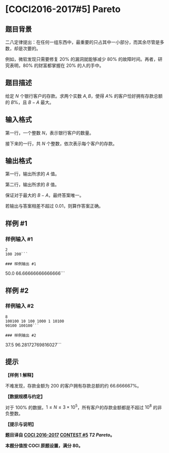 # [COCI2016-2017#5] Pareto

## 题目背景

二八定律提出：在任何一组东西中，最重要的只占其中一小部分，而其余尽管是多数，却是次要的。

例如，微软发现只需要修复 $20\%$ 的漏洞就能够减少 $80\%$ 的故障时间。再者，研究表明，$80\%$ 的财富都掌握在 $20\%$ 的人的手中。

## 题目描述

给定 $N$ 个银行客户的存款。求两个实数 $A,B$，使得 $A\%$ 的客户恰好拥有存款总额的 $B\%$，且 $B-A$ 最大。

## 输入格式

第一行，一个整数 $N$，表示银行客户的数量。

接下来的一行，共 $N$ 个整数，依次表示每个客户的存款。

## 输出格式

第一行，输出所求的 $A$ 值。

第二行，输出所求的 $B$ 值。

保证对于最大的 $B-A$，最终答案唯一。

若输出与答案相差不超过 $0.01$，则算作答案正确。

## 样例 #1

### 样例输入 #1
```
2
100 200```

### 样例输出 #1

```
50.0
66.66666666666666```

## 样例 #2

### 样例输入 #2
```
8
100100 10 100 1000 1 10100
90100 100100```

### 样例输出 #2

```
37.5
96.28172769816027```

## 提示

**【样例 1 解释】**

不难发现，存款金额为 $200$ 的客户拥有存款总额的约 $66.666667\%$。

**【数据规模与约定】**

对于 $100\%$ 的数据，$1 \le N \le 3 \times 10^5$，所有客户的存款金额都是不超过 $10^8$ 的非负整数。

**【提示与说明】**

**题目译自 [COCI 2016-2017](https://hsin.hr/coci/archive/2016_2017/) [CONTEST #5](https://hsin.hr/coci/archive/2016_2017/contest5_tasks.pdf) _T2 Pareto_。**

**本题分值按 COCI 原题设置，满分 $80$。**

